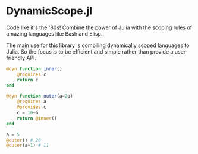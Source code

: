 # DynamicScope.jl

Code like it's the '80s! Combine the power of Julia with the scoping rules of amazing languages like Bash and Elisp.

The main use for this library is compiling dynamically scoped languages to Julia.
So the focus is to be efficient and simple rather than provide a user-friendly API.

```julia
@dyn function inner()
    @requires c
    return c
end

@dyn function outer(a=2a)
    @requires a
    @provides c
    c = 10+a
    return @inner()
end

a = 5
@outer() # 20
@outer(a=1) # 11
```